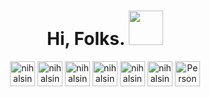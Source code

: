 <h1 align="center">Hi, Folks. <img src="https://media.giphy.com/media/hvRJCLFzcasrR4ia7z/giphy.gif" width="55px"></h1>
<p align="center">
<a href=https://linkedin.com/in/nihalsingh97 target="blank"><img align="center" src="https://img.icons8.com/doodle/48/000000/linkedin--v2.png" alt="nihalsingh" title="Linkedin | Nihal Singh"height="40" width="40" /></a>
<a href=https://twitter.com/nihalsingh_ target="blank"><img align="center" src="https://img.icons8.com/doodle/48/000000/twitter--v1.png" alt="nihalsingh" title="Twitter | Nihal Singh" height="40" width="40" /></a>
<a href=https://instagram.com/_nihal.singh target="blank"><img align="center" src="https://img.icons8.com/doodle/48/000000/instagram-new.png" alt="nihalsingh" title="Instagram | Nihal Singh" height="40" width="40" /></a>
<a href=https://stackoverflow.com/users/6949417/nihal-singh target="blank"><img align="center" src="https://img.icons8.com/metro/26/000000/stackoverflow.png" alt="nihalsingh" title="Stackoverflow | Nihal Singh" height="40" width="40" /></a>
<a href=https://hackerrank.com/nihalsingh97 target="blank"><img align="center" src="https://img.icons8.com/windows/32/000000/hackerrank.png" alt="nihalsingh" title="Hackerrank | Nihal Singh" height="40" width="40" /></a>
<a href="mailto:singh.nihal1997@gmail.com"><img align="center" src="https://img.icons8.com/doodle/80/000000/email.png" alt="nihalsingh" title="Gmail | Nihal Singh" height="40" width="40" /></a>
<a href=https://nihalsingh.me target="blank"><img align="center" src="https://img.icons8.com/dotty/80/000000/domain.png" title="Personal Website" height="40" width="40" /></a>
</p>




<!--
**nihal-singh/nihal-singh** is a ✨ _special_ ✨ repository because its `README.md` (this file) appears on your GitHub profile.

Here are some ideas to get you started:

- 🔭 I’m currently working on ...
- 🌱 I’m currently learning ...
- 👯 I’m looking to collaborate on ...
- 🤔 I’m looking for help with ...
- 💬 Ask me about ...
- 📫 How to reach me: ...
- 😄 Pronouns: ...
- ⚡ Fun fact: ...
-->
